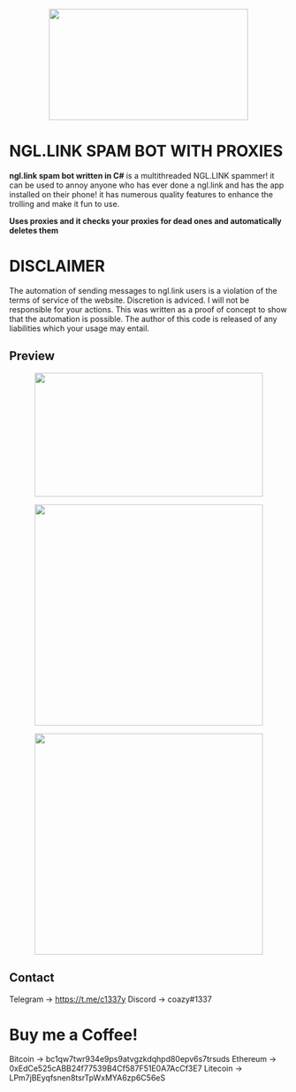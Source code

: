 <p align="center">
  <img src="https://assets.website-files.com/62a6e19b906fa55f541799d7/62a6e2da4349165183f83d89_ngl_icon.png" width="360" height="201">
  </p>

  
# NGL.LINK SPAM BOT WITH PROXIES
 
 **ngl.link spam bot written in C#** is a multithreaded NGL.LINK spammer! it can be used to annoy anyone who has ever done a ngl.link and has the app installed on their phone! it has numerous quality features to enhance the trolling and make it fun to use.
 
 **Uses proxies and it checks your proxies for dead ones and automatically deletes them**

# **DISCLAIMER**
The automation of sending messages to ngl.link users is a violation of the terms of service of the website. Discretion is adviced. I will not be responsible for your actions. 
This was written as a proof of concept to show that the automation is possible. The author of this code is released of any liabilities which your usage may entail.

## Preview
<p align="center">
  <img src="https://i.imgur.com/4dZFyWx.png" width="413" height="224">
  </p>
  <p align="center">
  <img src="https://cdn.discordapp.com/attachments/811514578298601473/1087363637854871582/image.png" width="413" height="400">
  </p>
  <p align="center">
  <img src="https://i.imgur.com/V5N66iI.png" width="413" height="400">
  </p>



## Contact
Telegram -> https://t.me/c1337y
Discord -> coazy#1337


# Buy me a Coffee!

Bitcoin -> bc1qw7twr934e9ps9atvgzkdqhpd80epv6s7trsuds
Ethereum -> 0xEdCe525cABB24f77539B4Cf587F51E0A7AcCf3E7
Litecoin -> LPm7jBEyqfsnen8tsrTpWxMYA6zp6C56eS
